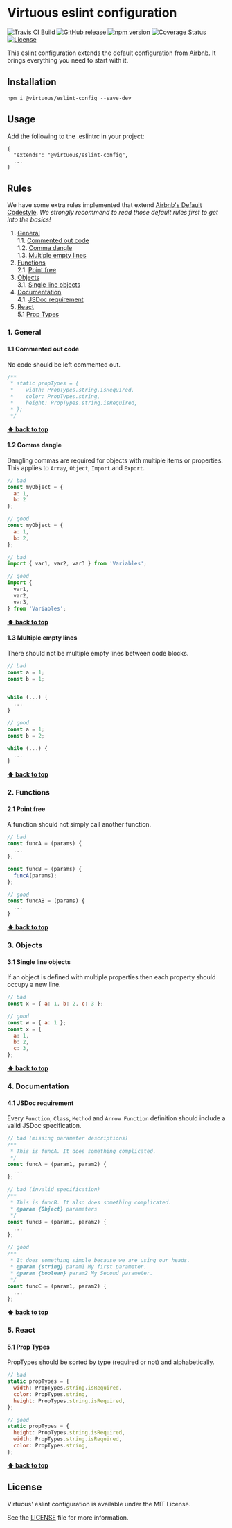 # Virtuous eslint configuration

[![Travis CI Build](https://travis-ci.org/bevirtuous/eslint-config-virtuous.svg?branch=master)](https://travis-ci.org/bevirtuous/eslint-config-virtuous)
[![GitHub release](https://img.shields.io/github/release/bevirtuous/eslint-config-virtuous.svg)]()
[![npm version](https://badge.fury.io/js/@virtuous/eslint-config.svg)](https://www.npmjs.com/package/@virtuous/eslint-config)
[![Coverage Status](https://coveralls.io/repos/github/bevirtuous/eslint-config-virtuous/badge.svg?branch=master)](https://coveralls.io/github/bevirtuous/eslint-config-virtuous?branch=master)
[![License](https://img.shields.io/github/license/mashape/apistatus.svg)]()

This eslint configuration extends the default configuration from
[Airbnb](https://github.com/airbnb/javascript). It brings everything you need
to start with it.

## Installation

```
npm i @virtuous/eslint-config --save-dev
```

## Usage

Add the following to the .eslintrc in your project:

```
{
  "extends": "@virtuous/eslint-config",
  ...
}
```

## Rules

We have some extra rules implemented that extend [Airbnb's Default Codestyle](https://github.com/airbnb/javascript).
_We strongly recommend to read those default rules first to get into the basics!_

1. [General](#general)  
  1.1. [Commented out code](#commented-out-code)  
  1.2. [Comma dangle](#comma-dangle)  
  1.3. [Multiple empty lines](#multiple-empty-lines)
2. [Functions](#functions)  
  2.1. [Point free](#point-free)
3. [Objects](#objects)  
  3.1. [Single line objects](#single-line-objects)
4. [Documentation](#documentation)  
  4.1. [JSDoc requirement](#jsdoc-required)
5. [React](#react)  
  5.1 [Prop Types](#react-proptypes)

### 1. General

<a id="commented-out-code"></a><a name="1.1"></a>
#### 1.1 Commented out code
No code should be left commented out.

```javascript
/**
 * static propTypes = {
 *    width: PropTypes.string.isRequired,
 *    color: PropTypes.string,
 *    height: PropTypes.string.isRequired,
 * };
 */
```

**[⬆ back to top](#rules)**

<a id="comma-dangle"></a><a name="1.2"></a>
#### 1.2 Comma dangle
Dangling commas are required for objects with multiple items or properties.
This applies to `Array`, `Object`, `Import` and `Export`.

```javascript
// bad
const myObject = {
  a: 1,
  b: 2
};

// good
const myObject = {
  a: 1,
  b: 2,
};

// bad
import { var1, var2, var3 } from 'Variables';

// good
import {
  var1,
  var2,
  var3,
} from 'Variables';
```

**[⬆ back to top](#rules)**

<a id="multiple-empty-lines"></a><a name="1.3"></a>
#### 1.3 Multiple empty lines
There should not be multiple empty lines between code blocks.

```javascript
// bad
const a = 1;
const b = 1;


while (...) {
  ...
}

// good
const a = 1;
const b = 2;

while (...) {
  ...
}
```

**[⬆ back to top](#rules)**

### 2. Functions

<a id="point-free"></a><a name="2.1"></a>
#### 2.1 Point free
A function should not simply call another function.

```javascript
// bad
const funcA = (params) {
  ...
};

const funcB = (params) {
  funcA(params);
};

// good
const funcAB = (params) {
  ...
}
```

**[⬆ back to top](#rules)**

### 3. Objects

<a id="single-line-objects"></a><a name="3.1"></a>
#### 3.1 Single line objects
If an object is defined with multiple properties then each property
should occupy a new line.

```javascript
// bad
const x = { a: 1, b: 2, c: 3 };

// good
const w = { a: 1 };
const x = {
  a: 1,
  b: 2,
  c: 3,
};
```

**[⬆ back to top](#rules)**

### 4. Documentation

<a id="jsdoc-required"></a><a name="4.1"></a>
#### 4.1 JSDoc requirement
Every `Function`, `Class`, `Method` and `Arrow Function` definition should
include a valid JSDoc specification.

```javascript
// bad (missing parameter descriptions)
/**
 * This is funcA. It does something complicated.
 */
const funcA = (param1, param2) {
  ...
};

// bad (invalid specification)
/**
 * This is funcB. It also does something complicated.
 * @param {Object} parameters
 */
const funcB = (param1, param2) {
  ...
};

// good
/**
 * It does something simple because we are using our heads.
 * @param {string} param1 My first parameter.
 * @param {boolean} param2 My Second parameter.
 */
const funcC = (param1, param2) {
  ...
};
```

**[⬆ back to top](#rules)**

### 5. React

<a id="react-proptypes"></a><a name="5.1"></a>
#### 5.1 Prop Types
PropTypes should be sorted by type (required or not) and alphabetically.

```javascript
// bad
static propTypes = {
  width: PropTypes.string.isRequired,
  color: PropTypes.string,
  height: PropTypes.string.isRequired,
};

// good
static propTypes = {
  height: PropTypes.string.isRequired,
  width: PropTypes.string.isRequired,
  color: PropTypes.string,
};
```

**[⬆ back to top](#rules)**

## License

Virtuous' eslint configuration is available under the MIT License.

See the [LICENSE](./LICENSE) file for more information.
